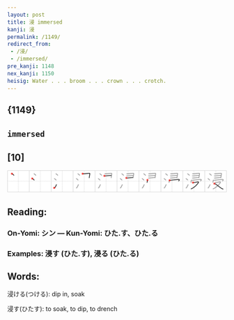 ```yaml
---
layout: post
title: 浸 immersed
kanji: 浸
permalink: /1149/
redirect_from:
 - /浸/
 - /immersed/
pre_kanji: 1148
nex_kanji: 1150
heisig: Water . . . broom . . . crown . . . crotch.
---
```


## {1149}

## `immersed`

## [10]

<div class="stroke"><img src="../images/E6B5B8.png" /></div>

## Reading:

### On-Yomi: シン &mdash; Kun-Yomi: ひた.す、ひた.る

### Examples: 浸す (ひた.す), 浸る (ひた.る)

## Words:

浸ける(つける): dip in, soak

浸す(ひたす): to soak, to dip, to drench
